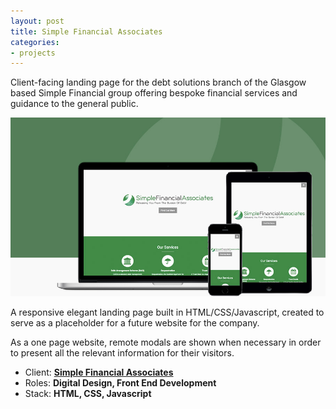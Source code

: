 ```yaml
---
layout: post
title: Simple Financial Associates
categories:
- projects
---
```


Client-facing landing page for the debt solutions branch of the Glasgow based Simple Financial group offering bespoke financial services and guidance to the general public.

![Simple Financial Associates](/public/img/projects/simplefa3.jpg)

A responsive elegant landing page built in HTML/CSS/Javascript, created to serve as a placeholder for a future website for the company.

As a one page website, remote modals are shown when necessary in order to present all the relevant information for their visitors.

- Client: **[Simple Financial Associates](http://www.simplefa.co.uk)**
- Roles: **Digital Design, Front End Development**
- Stack: **HTML, CSS, Javascript**
